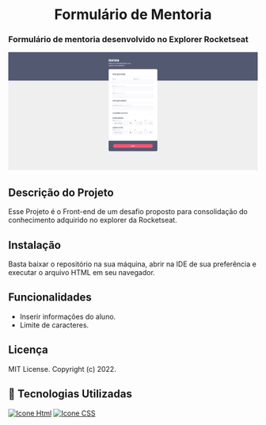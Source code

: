 <h1 align="center">Formulário de Mentoria</h1>
<h3> Formulário de mentoria desenvolvido no Explorer Rocketseat</h3>

![Projeto do desafio do desenvolvimento de um Formulário no explorer da Rocketseat](image.png)

## Descrição do Projeto

Esse Projeto é o Front-end de um desafio proposto para consolidação do conhecimento adquirido no explorer da Rocketseat.

## Instalação

Basta baixar o repositório na sua máquina, abrir na IDE de sua preferência e executar o arquivo HTML em seu navegador.

## Funcionalidades

- Inserir informações do aluno.
- Limite de caracteres.

## Licença

MIT License.
Copyright (c) 2022.

## 🚀 Tecnologias Utilizadas

[<img height="48px" width="48px" alt="Icone Html" src="https://skillicons.dev/icons?i=html"/>](https://developer.mozilla.org/pt-BR/docs/Web/HTML)
[<img height="48px" width="48px" alt="Icone CSS" src="https://skillicons.dev/icons?i=css"/>](https://developer.mozilla.org/pt-BR/docs/Web/CSS)

